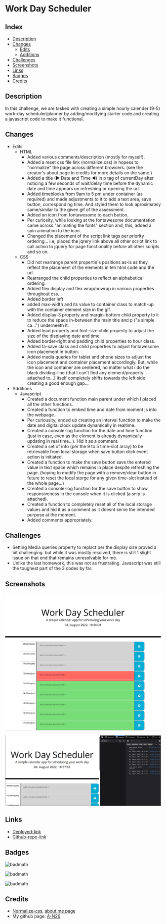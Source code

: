 # Work Day Scheduler

## Index

- [Description](#description)
- [Changes](#Changes)
  - [Edits](#Edits)
  - [Additions](#Additions)
- [Challenges](#challenges)
- [Screenshots](#screenshots)
- [Links](#links)
- [Badges](#badges)
- [Credits](#credits)

## Description

In this challenge, we are tasked with creating a simple hourly calender (9-5) work-day scheduler/planner by adding/modifying starter code and creating a javascript code to make it functional.

## Changes

- Edits
  - HTML
    - Added various comments/description (mostly for myself).
    - Added a reset css file link (normalize.css) in hopess to "normalize" the page across different browsers. (see the creator's about page in credits for more details on the same.)
    - Added a title (► Date and Time ◄) in p tag of currentDay after noticing a few seconds of wait/delay time before the dynamic date and time appears on refreshing or opening the url.
    - Added timeblocks from 9am to 5 pm under container (as required) and made adjustments to it to add a text area, save button, corresponding time. And styled them to look aproximately same/similar to the given gif of the assessment.
    - Added an icon from fontawesome to each button.
    - Per curiosity, while looking at the fontawesome documentation came across "animating the fonts" section and, this, added a spin animation to the icon.
    - Changed the placement of the script link tags per priority ordering... i.e, placed the jqrery link above all other script link to call action to jquery for page functionality before all other scripts and so on.
  - CSS
    - Did not rearrange parent propertie's positions as-is as they reflect the placement of the elements in teh html code and the url.
    - Rearranged the child properties to reflect an alphabetical ordering.
    - Added flex display and flex wrap/nowrap in various properties throughout css.
    - Added border left
    - added max-width and its value to container class to match-up with the container element size in the gif.
    - Added display-3 property and margin-bottom child property to it to reduce the space in-between the main title and p ("a simple ca...") underneeth it.
    - Added lead property and font-size child property to adjust the size of the displaying date and time.
    - Added border-right and padding child properties to hour class.
    - Added fa-save class and child properties to adjust fontawesome icon placement in button.
    - Added media queries for tablet and phone sizes to adjust the icon placement and container placement accordingly. But, while the icon and container are centered, no matter what i do the black dividing-line (that I can't find any element/property attached to...) itself completely shifts towards the left side creating a good enough gap...
- Additions
  - Javascript
    - Created a document function main parent under which I placed all the other functions.
    - Created a function to embed time and date from moment js into the webpage.
    - Per curiousity, ended up creating an interval function to make the date and digital clock update dynamically in realtime.
    - Created a console-log function for the date and time function (just in case, even as the element is already dynamically updating in real time...). Hid it as a comment.
    - Created a set of info (per the 9 to 5 time-slot array) to be retrievable from local storage when save button click event action is initiated.
    - Created a function to make the save button save the entered value in text space which remains in place despite refreshing the page. (hoping to modify the page with a remove/clear button in future to reset the local storge for any given time-slot instead of the whole page...)
    - Created a console-log function for the save button to show responsiveness in the console when it is clicked (a snip is attached).
    - Created a function to completely reset all of the local storage values and hid it as a comment as it doesnt serve the intended purpose at the moment.
    - Added comments appropriately.

## Challenges

- Setting Media queries property to replact per the display size proved a bit challenging. but while it was mostly resolved, there is still 1 slight issue on that end that remains unresolvable for me.
- Unlike the last homework, this was not as frustrating. Javascript was still the toughest part of the 3 codes by far.

## Screenshots

![page layout Screenshot](screenshots/ScreenshotMain.png)

![console.log Screenshot](screenshots/ScreenshotConsoleLogjpg.jpg)

## Links

- [Deployed-link](https://a-n26.github.io/Work-day-scheduler/)
- [Github-repo-link](https://github.com/A-N26/Work-day-scheduler.git)

## Badges

![badmath](https://img.shields.io/badge/HTML-239120?style=for-the-badge&logo=html5&logoColor=white)

![badmath](https://img.shields.io/badge/CSS-Style-blue)

![badmath](https://img.shields.io/badge/JS-JavaScript-yellow)

## Credits

- [Normalize-css](https://github.com/necolas/normalize.css.git), [about me page](https://nicolasgallagher.com/about-normalize-css/)
- My github page: [A-N26](https://github.com/A-N26)
